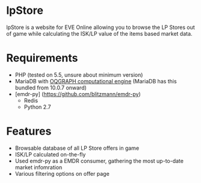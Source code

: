 lpStore
=======

lpStore is a website for EVE Online allowing you to browse the LP Stores out of game while calculating the ISK/LP 
value of the items based market data.

Requirements
============
* PHP (tested on 5.5, unsure about minimum version)
* MariaDB with [OQGRAPH computational engine](http://openquery.com.au/node/23) (MariaDB has this bundled from 10.0.7 onward)
* [emdr-py] (https://github.com/blitzmann/emdr-py)
    * Redis
    * Python 2.7
    
Features
============
* Browsable database of all LP Store offers in game
* ISK/LP calculated on-the-fly
* Used emdr-py as a EMDR consumer, gathering the most up-to-date market infomration
* Various filtering options on offer page
